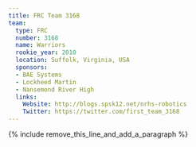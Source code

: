 ```yaml
---
title: FRC Team 3168
team:
  type: FRC
  number: 3168
  name: Warriors
  rookie_year: 2010
  location: Suffolk, Virginia, USA
  sponsors:
  - BAE Systems
  - Lockheed Martin
  - Nansemond River High
  links:
    Website: http://blogs.spsk12.net/nrhs-robotics
    Twitter: https://twitter.com/first_team_3168
---
```


{% include remove_this_line_and_add_a_paragraph %}
